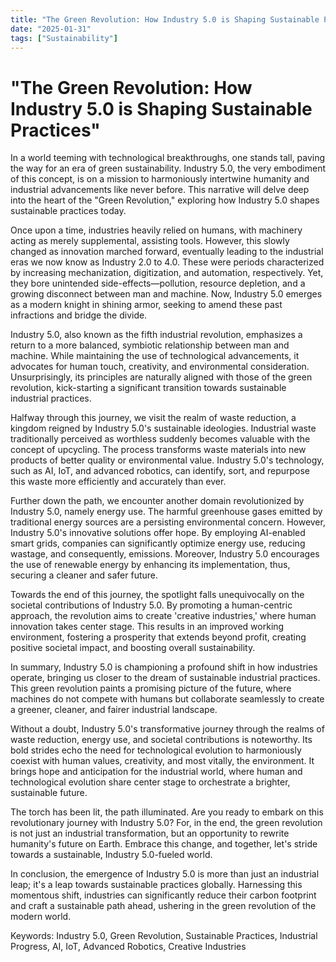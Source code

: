 ```yaml
---
title: "The Green Revolution: How Industry 5.0 is Shaping Sustainable Practices"
date: "2025-01-31"
tags: ["Sustainability"]
---
```


# "The Green Revolution: How Industry 5.0 is Shaping Sustainable Practices"

In a world teeming with technological breakthroughs, one stands tall, paving the way for an era of green sustainability. Industry 5.0, the very embodiment of this concept, is on a mission to harmoniously intertwine humanity and industrial advancements like never before. This narrative will delve deep into the heart of the "Green Revolution," exploring how Industry 5.0 shapes sustainable practices today.

Once upon a time, industries heavily relied on humans, with machinery acting as merely supplemental, assisting tools. However, this slowly changed as innovation marched forward, eventually leading to the industrial eras we now know as Industry 2.0 to 4.0. These were periods characterized by increasing mechanization, digitization, and automation, respectively. Yet, they bore unintended side-effects—pollution, resource depletion, and a growing disconnect between man and machine. Now, Industry 5.0 emerges as a modern knight in shining armor, seeking to amend these past infractions and bridge the divide.

Industry 5.0, also known as the fifth industrial revolution, emphasizes a return to a more balanced, symbiotic relationship between man and machine. While maintaining the use of technological advancements, it advocates for human touch, creativity, and environmental consideration. Unsurprisingly, its principles are naturally aligned with those of the green revolution, kick-starting a significant transition towards sustainable industrial practices.

Halfway through this journey, we visit the realm of waste reduction, a kingdom reigned by Industry 5.0's sustainable ideologies. Industrial waste traditionally perceived as worthless suddenly becomes valuable with the concept of upcycling. The process transforms waste materials into new products of better quality or environmental value. Industry 5.0's technology, such as AI, IoT, and advanced robotics, can identify, sort, and repurpose this waste more efficiently and accurately than ever.

Further down the path, we encounter another domain revolutionized by Industry 5.0, namely energy use. The harmful greenhouse gases emitted by traditional energy sources are a persisting environmental concern. However, Industry 5.0's innovative solutions offer hope. By employing AI-enabled smart grids, companies can significantly optimize energy use, reducing wastage, and consequently, emissions. Moreover, Industry 5.0 encourages the use of renewable energy by enhancing its implementation, thus, securing a cleaner and safer future.

Towards the end of this journey, the spotlight falls unequivocally on the societal contributions of Industry 5.0. By promoting a human-centric approach, the revolution aims to create 'creative industries,' where human innovation takes center stage. This results in an improved working environment, fostering a prosperity that extends beyond profit, creating positive societal impact, and boosting overall sustainability.

In summary, Industry 5.0 is championing a profound shift in how industries operate, bringing us closer to the dream of sustainable industrial practices. This green revolution paints a promising picture of the future, where machines do not compete with humans but collaborate seamlessly to create a greener, cleaner, and fairer industrial landscape.

Without a doubt, Industry 5.0's transformative journey through the realms of waste reduction, energy use, and societal contributions is noteworthy. Its bold strides echo the need for technological evolution to harmoniously coexist with human values, creativity, and most vitally, the environment. It brings hope and anticipation for the industrial world, where human and technological evolution share center stage to orchestrate a brighter, sustainable future.

The torch has been lit, the path illuminated. Are you ready to embark on this revolutionary journey with Industry 5.0? For, in the end, the green revolution is not just an industrial transformation, but an opportunity to rewrite humanity's future on Earth. Embrace this change, and together, let's stride towards a sustainable, Industry 5.0-fueled world.

In conclusion, the emergence of Industry 5.0 is more than just an industrial leap; it's a leap towards sustainable practices globally. Harnessing this momentous shift, industries can significantly reduce their carbon footprint and craft a sustainable path ahead, ushering in the green revolution of the modern world.

Keywords: Industry 5.0, Green Revolution, Sustainable Practices, Industrial Progress, AI, IoT, Advanced Robotics, Creative Industries
